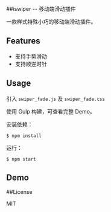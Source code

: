##iswiper -- 移动端滑动插件

一款样式特殊小巧的移动端滑动插件。

## Features

- 支持手势滑动
- 支持顺逆时针

## Usage

引入 `swiper_fade.js` 及 `swiper_fade.css`

使用 Gulp 构建，可查看完整 Demo。

安装依赖：
```
$ npm install
```

运行：

```
$ npm start
```

## Demo



##License

MIT
